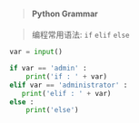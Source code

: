 > #### Python Grammar

> 编程常用语法: `if` `elif` `else`

```python
var = input()

if var == 'admin' : 
	print('if : ' + var)
elif var == 'administrator' : 
   print('elif : ' + var) 
else : 
	print('else')
```

